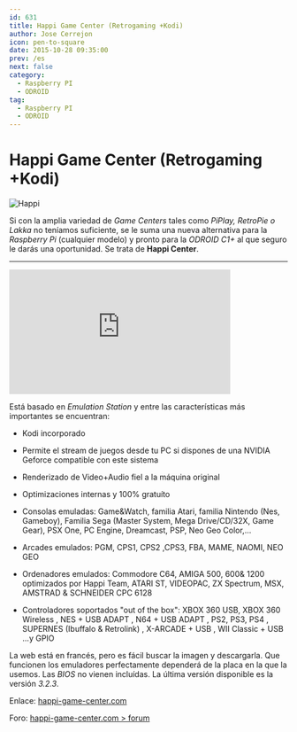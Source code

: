 ```yaml
---
id: 631
title: Happi Game Center (Retrogaming +Kodi)
author: Jose Cerrejon
icon: pen-to-square
date: 2015-10-28 09:35:00
prev: /es
next: false
category:
  - Raspberry PI
  - ODROID
tag:
  - Raspberry PI
  - ODROID
---
```


# Happi Game Center (Retrogaming +Kodi)

![Happi](/images/2015/10/happi_logo.png)

Si con la amplia variedad de *Game Centers* tales como *PiPlay, RetroPie o Lakka* no teníamos suficiente, se le suma una nueva alternativa para la *Raspberry Pi* (cualquier modelo) y pronto para la *ODROID C1+* al que seguro le darás una oportunidad. Se trata de **Happi Center**.

- - -
<iframe width="400" height="225" src="https://www.youtube.com/embed/TJTM5lv_PLk?rel=0" frameborder="0" allowfullscreen></iframe>

Está basado en *Emulation Station* y entre las características más importantes se encuentran:

* Kodi incorporado

* Permite el stream de juegos desde tu PC si dispones de una NVIDIA Geforce compatible con este sistema

* Renderizado de Video+Audio fiel a la máquina original

* Optimizaciones internas y 100% gratuíto

* Consolas emuladas: Game&Watch, familia Atari, familia Nintendo (Nes, Gameboy), Familia Sega (Master System, Mega Drive/CD/32X, Game Gear), PSX One, PC Engine, Dreamcast, PSP, Neo Geo Color,...

* Arcades emulados: PGM, CPS1, CPS2 ,CPS3, FBA, MAME, NAOMI, NEO GEO

* Ordenadores emulados: Commodore C64, AMIGA 500, 600& 1200 optimizados por Happi Team, ATARI ST, VIDEOPAC, ZX Spectrum, MSX, AMSTRAD & SCHNEIDER CPC 6128

* Controladores soportados "out of the box": XBOX 360 USB, XBOX 360 Wireless , NES + USB ADAPT , N64 + USB ADAPT , PS2, PS3, PS4 , SUPERNES (Ibuffalo & Retrolink) , X-ARCADE + USB , WII Classic + USB ...y GPIO

La web está en francés, pero es fácil buscar la imagen y descargarla. Que funcionen los emuladores perfectamente dependerá de la placa en la que la usemos. Las *BIOS* no vienen incluídas. La última versión disponible es la versión *3.2.3*.

Enlace: [happi-game-center.com](http://happi-game-center.com/)

Foro: [happi-game-center.com > forum](http://www.happi-game-center.com/_forum/)